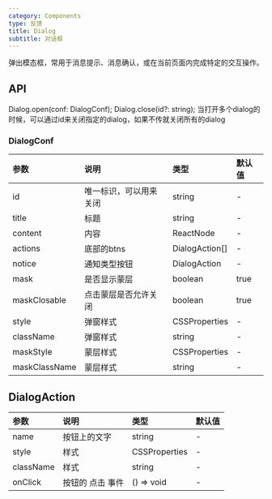 ```yaml
---
category: Components
type: 反馈
title: Dialog
subtitle: 对话框
---
```


弹出模态框，常用于消息提示、消息确认，或在当前页面内完成特定的交互操作。

## API

Dialog.open(conf: DialogConf);
Dialog.close(id?: string); 当打开多个dialog的时候，可以通过id来关闭指定的dialog，如果不传就关闭所有的dialog

### DialogConf 

| 参数          | 说明                   | 类型             | 默认值 |
| :------------ | :--------------------- | :--------------- | :----- |
| id            | 唯一标识，可以用来关闭 | string           | -      |
| title         | 标题                   | string           | -      |
| content       | 内容                   | ReactNode        | -      |
| actions       | 底部的btns             | DialogAction\[\] | -      |
| notice        | 通知类型按钮           | DialogAction     | -      |
| mask          | 是否显示蒙层           | boolean          | true   |
| maskClosable  | 点击蒙层是否允许关闭   | boolean          | true   |
| style         | 弹窗样式               | CSSProperties    | -      |
| className     | 弹窗样式               | string           | -      |
| maskStyle     | 蒙层样式               | CSSProperties    | -      |
| maskClassName | 蒙层样式               | string           | -      |

## DialogAction 

| 参数      | 说明             | 类型          | 默认值 |
| :-------- | :--------------- | :------------ | :----- |
| name      | 按钮上的文字     | string        | -      |
| style     | 样式             | CSSProperties | -      |
| className | 样式             | string        | -      |
| onClick   | 按钮的 点击 事件 | () => void    | -      |
